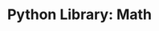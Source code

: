 ---
layout: post
title:  "Python Library: Math"
categories: python programming
tags: python math
---